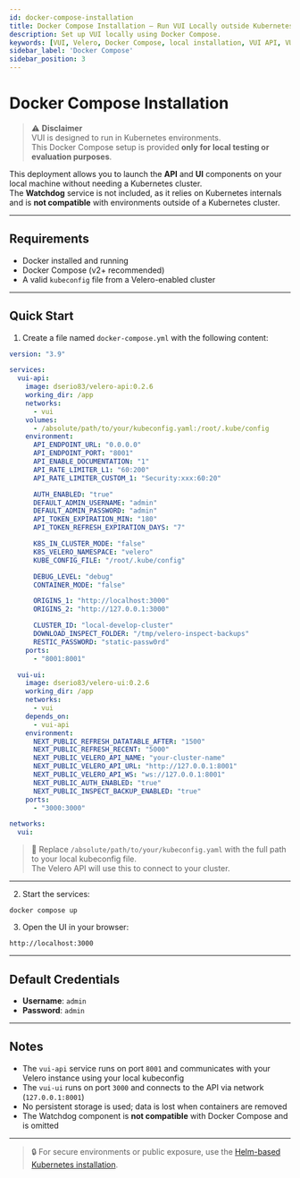 ```yaml
---
id: docker-compose-installation
title: Docker Compose Installation – Run VUI Locally outside Kubernetes
description: Set up VUI locally using Docker Compose.
keywords: [VUI, Velero, Docker Compose, local installation, VUI API, VUI UI, Kubernetes alternative, VUI testing]
sidebar_label: 'Docker Compose'
sidebar_position: 3
---
```


# Docker Compose Installation

> ⚠️ **Disclaimer**  
> VUI is designed to run in Kubernetes environments.  
> This Docker Compose setup is provided **only for local testing or evaluation purposes**.

This deployment allows you to launch the **API** and **UI** components on your local machine without needing a Kubernetes cluster.  
The **Watchdog** service is not included, as it relies on Kubernetes internals and is **not compatible** with environments outside of a Kubernetes cluster.

---

## Requirements

- Docker installed and running
- Docker Compose (v2+ recommended)
- A valid `kubeconfig` file from a Velero-enabled cluster

---

## Quick Start

1. Create a file named `docker-compose.yml` with the following content:

```yaml
version: "3.9"

services:
  vui-api:
    image: dserio83/velero-api:0.2.6
    working_dir: /app
    networks:
      - vui
    volumes:
      - /absolute/path/to/your/kubeconfig.yaml:/root/.kube/config
    environment:
      API_ENDPOINT_URL: "0.0.0.0"
      API_ENDPOINT_PORT: "8001"
      API_ENABLE_DOCUMENTATION: "1"
      API_RATE_LIMITER_L1: "60:200"
      API_RATE_LIMITER_CUSTOM_1: "Security:xxx:60:20"

      AUTH_ENABLED: "true"
      DEFAULT_ADMIN_USERNAME: "admin"
      DEFAULT_ADMIN_PASSWORD: "admin"
      API_TOKEN_EXPIRATION_MIN: "180"
      API_TOKEN_REFRESH_EXPIRATION_DAYS: "7"

      K8S_IN_CLUSTER_MODE: "false"
      K8S_VELERO_NAMESPACE: "velero"
      KUBE_CONFIG_FILE: "/root/.kube/config"

      DEBUG_LEVEL: "debug"
      CONTAINER_MODE: "false"

      ORIGINS_1: "http://localhost:3000"
      ORIGINS_2: "http://127.0.0.1:3000"

      CLUSTER_ID: "local-develop-cluster"
      DOWNLOAD_INSPECT_FOLDER: "/tmp/velero-inspect-backups"
      RESTIC_PASSWORD: "static-passw0rd"
    ports:
      - "8001:8001"

  vui-ui:
    image: dserio83/velero-ui:0.2.6
    working_dir: /app
    networks:
      - vui
    depends_on:
      - vui-api
    environment:
      NEXT_PUBLIC_REFRESH_DATATABLE_AFTER: "1500"
      NEXT_PUBLIC_REFRESH_RECENT: "5000"
      NEXT_PUBLIC_VELERO_API_NAME: "your-cluster-name"
      NEXT_PUBLIC_VELERO_API_URL: "http://127.0.0.1:8001"
      NEXT_PUBLIC_VELERO_API_WS: "ws://127.0.0.1:8001"
      NEXT_PUBLIC_AUTH_ENABLED: "true"
      NEXT_PUBLIC_INSPECT_BACKUP_ENABLED: "true"
    ports:
      - "3000:3000"

networks:
  vui:
```

> 📝 Replace `/absolute/path/to/your/kubeconfig.yaml` with the full path to your local kubeconfig file.  
> The Velero API will use this to connect to your cluster.

---

2. Start the services:

```shell
docker compose up
```

3. Open the UI in your browser:

```shell
http://localhost:3000
```

---

## Default Credentials

- **Username**: `admin`  
- **Password**: `admin`

---

## Notes

- The `vui-api` service runs on port `8001` and communicates with your Velero instance using your local kubeconfig
- The `vui-ui` runs on port `3000` and connects to the API via network (`127.0.0.1:8001`)
- No persistent storage is used; data is lost when containers are removed
- The Watchdog component is **not compatible** with Docker Compose and is omitted

---

> 🔒 For secure environments or public exposure, use the [Helm-based Kubernetes installation](/docs/getting-started/installation/helm-installation).
